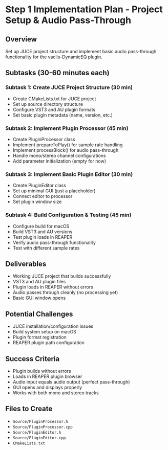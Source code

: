 # Step 1 Implementation Plan - Project Setup & Audio Pass-Through

## Overview
Set up JUCE project structure and implement basic audio pass-through functionality for the vaclis-DynamicEQ plugin.

## Subtasks (30-60 minutes each)

### Subtask 1: Create JUCE Project Structure (30 min)
- Create CMakeLists.txt for JUCE project
- Set up source directory structure
- Configure VST3 and AU plugin formats
- Set basic plugin metadata (name, version, etc.)

### Subtask 2: Implement Plugin Processor (45 min)
- Create PluginProcessor class
- Implement prepareToPlay() for sample rate handling
- Implement processBlock() for audio pass-through
- Handle mono/stereo channel configurations
- Add parameter initialization (empty for now)

### Subtask 3: Implement Basic Plugin Editor (30 min)
- Create PluginEditor class
- Set up minimal GUI (just a placeholder)
- Connect editor to processor
- Set plugin window size

### Subtask 4: Build Configuration & Testing (45 min)
- Configure build for macOS
- Build VST3 and AU versions
- Test plugin loads in REAPER
- Verify audio pass-through functionality
- Test with different sample rates

## Deliverables
- Working JUCE project that builds successfully
- VST3 and AU plugin files
- Plugin loads in REAPER without errors
- Audio passes through cleanly (no processing yet)
- Basic GUI window opens

## Potential Challenges
- JUCE installation/configuration issues
- Build system setup on macOS
- Plugin format registration
- REAPER plugin path configuration

## Success Criteria
- Plugin builds without errors
- Loads in REAPER plugin browser
- Audio input equals audio output (perfect pass-through)
- GUI opens and displays properly
- Works with both mono and stereo tracks

## Files to Create
- `Source/PluginProcessor.h`
- `Source/PluginProcessor.cpp`
- `Source/PluginEditor.h`
- `Source/PluginEditor.cpp`
- `CMakeLists.txt`